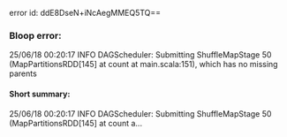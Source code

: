 error id: ddE8DseN+iNcAegMMEQ5TQ==
### Bloop error:

25/06/18 00:20:17 INFO DAGScheduler: Submitting ShuffleMapStage 50 (MapPartitionsRDD[145] at count at main.scala:151), which has no missing parents
#### Short summary: 

25/06/18 00:20:17 INFO DAGScheduler: Submitting ShuffleMapStage 50 (MapPartitionsRDD[145] at count a...